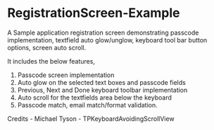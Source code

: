 RegistrationScreen-Example
==========================

A Sample application registration screen demonstrating passcode implementation, textfield auto glow/unglow, keyboard tool bar button options, screen auto scroll.

It includes the below features, 

 1. Passcode screen implementation
 2. Auto glow on the selected text boxes and passcode fields
 3. Previous, Next and Done keyboard toolbar implementation
 4. Auto scroll for the textfields area below the keyboard
 5. Passcode match, email match/format validation.
 
 
 Credits - Michael Tyson - TPKeyboardAvoidingScrollView
